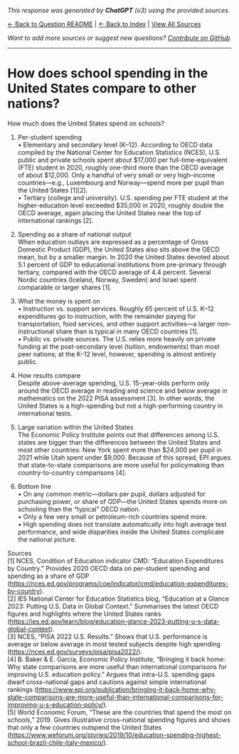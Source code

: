 <!-- 
Generated by: chatgpt
Model: o3
Prompt type: sources
Generated at: 2025-06-12T20:54:04.540932
-->

*This response was generated by **ChatGPT** (o3) using the provided sources.*

[← Back to Question README](README.md) | [← Back to Index](../README.md) | [View All Sources](../allsources.md)

*Want to add more sources or suggest new questions? [Contribute on GitHub](https://github.com/justinwest/SuggestedSources)*

---

# How does school spending in the United States compare to other nations?

How much does the United States spend on schools?

1. Per-student spending  
   • Elementary and secondary level (K–12).  According to OECD data compiled by the National Center for Education Statistics (NCES), U.S. public and private schools spent about $17,000 per full-time-equivalent (FTE) student in 2020, roughly one-third more than the OECD average of about $12,000. Only a handful of very small or very high-income countries—e.g., Luxembourg and Norway—spend more per pupil than the United States [1][2].  
   • Tertiary (college and university).  U.S. spending per FTE student at the higher-education level exceeded $35,000 in 2020, roughly double the OECD average, again placing the United States near the top of international rankings [2].  

2. Spending as a share of national output  
   When education outlays are expressed as a percentage of Gross Domestic Product (GDP), the United States also sits above the OECD mean, but by a smaller margin.  In 2020 the United States devoted about 5.1 percent of GDP to educational institutions from pre-primary through tertiary, compared with the OECD average of 4.4 percent.  Several Nordic countries (Iceland, Norway, Sweden) and Israel spent comparable or larger shares [1].  

3. What the money is spent on  
   • Instruction vs. support services.  Roughly 65 percent of U.S. K–12 expenditures go to instruction, with the remainder paying for transportation, food services, and other support activities—a larger non-instructional share than is typical in many OECD countries [1].  
   • Public vs. private sources.  The U.S. relies more heavily on private funding at the post-secondary level (tuition, endowments) than most peer nations; at the K–12 level, however, spending is almost entirely public.   

4. How results compare  
   Despite above-average spending, U.S. 15-year-olds perform only around the OECD average in reading and science and below average in mathematics on the 2022 PISA assessment [3].  In other words, the United States is a high-spending but not a high-performing country in international tests.  

5. Large variation within the United States  
   The Economic Policy Institute points out that differences among U.S. states are bigger than the differences between the United States and most other countries: New York spent more than $24,000 per pupil in 2021 while Utah spent under $9,000.  Because of this spread, EPI argues that state-to-state comparisons are more useful for policymaking than country-to-country comparisons [4].  

6. Bottom line  
   • On any common metric—dollars per pupil, dollars adjusted for purchasing power, or share of GDP—the United States spends more on schooling than the “typical” OECD nation.  
   • Only a few very small or petroleum-rich countries spend more.  
   • High spending does not translate automatically into high average test performance, and wide disparities inside the United States complicate the national picture.  

Sources  
[1] NCES, Condition of Education indicator CMD: “Education Expenditures by Country.”  Provides 2020 OECD data on per-student spending and spending as a share of GDP (https://nces.ed.gov/programs/coe/indicator/cmd/education-expenditures-by-country).  
[2] IES National Center for Education Statistics blog, “Education at a Glance 2023: Putting U.S. Data in Global Context.”  Summarises the latest OECD figures and highlights where the United States ranks (https://ies.ed.gov/learn/blog/education-glance-2023-putting-u-s-data-global-context).  
[3] NCES, “PISA 2022 U.S. Results.”  Shows that U.S. performance is average or below average in most tested subjects despite high spending (https://nces.ed.gov/surveys/pisa/pisa2022/).  
[4] B. Baker & E. García, Economic Policy Institute, “Bringing it back home: Why state comparisons are more useful than international comparisons for improving U.S. education policy.”  Argues that intra-U.S. spending gaps dwarf cross-national gaps and cautions against simple international rankings (https://www.epi.org/publication/bringing-it-back-home-why-state-comparisons-are-more-useful-than-international-comparisons-for-improving-u-s-education-policy/).  
[5] World Economic Forum, “These are the countries that spend the most on schools,” 2019.  Gives illustrative cross-national spending figures and shows that only a few countries outspend the United States (https://www.weforum.org/stories/2019/10/education-spending-highest-school-brazil-chile-italy-mexico/).